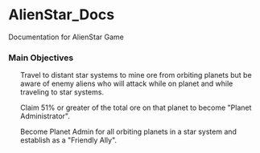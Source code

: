 # AlienStar_Docs
Documentation for AlienStar Game 
<h3>Main Objectives</h3>
<ul>Travel to distant star systems to mine ore from orbiting planets but be aware of enemy aliens who will attack while on planet and while traveling to star systems.</ul>
<ul>Claim 51% or greater of the total ore on that planet to become "Planet Administrator". </ul>
<ul>Become Planet Admin for all orbiting planets in a star system and establish as a "Friendly Ally".</ul>
<ul></ul>
